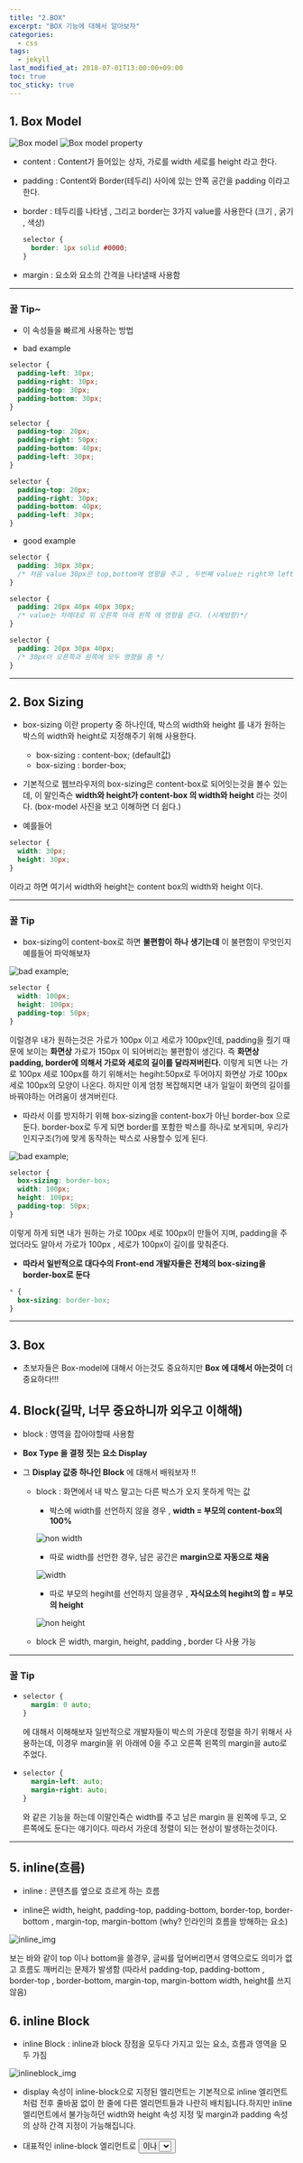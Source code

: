 ```yaml
---
title: "2.BOX"
excerpt: "BOX 기능에 대해서 알아보자"
categories:
  - css
tags:
  - jekyll
last_modified_at: 2018-07-01T13:00:00+09:00
toc: true
toc_sticky: true
---
```


## 1. Box Model

![Box model](/assets/images/css_img/box_model.png)
![Box model property](/assets/images/css_img/box_model_property.jpeg)

- content : Content가 들어있는 상자, 가로를 width 세로를 height 라고 한다.

* padding : Content와 Border(테두리) 사이에 있는 안쪽 공간을 padding 이라고 한다.

- border : 테두리를 나타냄 , 그리고 border는 3가지 value를 사용한다 (크기 , 굵기 , 색상)
  ```css
  selector {
    border: 1px solid #0000;
  }
  ```

* margin : 요소와 요소의 간격을 나타낼때 사용함

---

### 꿀 Tip~

- 이 속성들을 빠르게 사용하는 방법

* bad example

```css
selector {
  padding-left: 30px;
  padding-right: 30px;
  padding-top: 30px;
  padding-bottom: 30px;
}
```

```css
selector {
  padding-top: 20px;
  padding-right: 50px;
  padding-bottom: 40px;
  padding-left: 30px;
}
```

```css
selector {
  padding-top: 20px;
  padding-right: 30px;
  padding-bottom: 40px;
  padding-left: 30px;
}
```

- good example

```css
selector {
  padding: 30px 30px;
  /* 처음 value 30px은 top,bottom에 영향을 주고 , 두번째 value는 right와 left에 영향을 준다 */
}

selector {
  padding: 20px 40px 40px 30px;
  /* value는 차례대로 위 오른쪽 아래 왼쪽 에 영향을 준다. (시계방향)*/
}

selector {
  padding: 20px 30px 40px;
  /* 30px이 오른쪽과 왼쪽에 모두 영향을 줌 */
}
```

---

## 2. Box Sizing

- box-sizing 이란 property 중 하나인데, 박스의 width와 height 를 내가 원하는 박스의 width와 height로 지정해주기 위해 사용한다.

  - box-sizing : content-box; (default값)

  * box-sizing : border-box;

* 기본적으로 웹브라우저의 box-sizing은 content-box로 되어잇는것을 볼수 있는데, 이 말인즉슨 **width와 height가 content-box 의 width와 height** 라는 것이다. (box-model 사진을 보고 이해하면 더 쉽다.)

- 예를들어

```css
selector {
  width: 30px;
  height: 30px;
}
```

이라고 하면 여기서 width와 height는 content box의 width와 height 이다.

---

### 꿀 Tip

- box-sizing이 content-box로 하면 **불편함이 하나 생기는데** 이 불편함이 무엇인지 예를들어 파악해보자

![bad example](/assets/images/css_img/bad_box_sizing.PNG);

```css
selector {
  width: 100px;
  height: 100px;
  padding-top: 50px;
}
```

이럴경우 내가 원하는것은 가로가 100px 이고 세로가 100px인데, padding을 줬기 때문에 보이는 **화면상** 가로가 150px 이 되어버리는 불편함이 생긴다. 즉 **화면상 padding, border에 의해서 가로와 세로의 길이를 달라져버린다.** 이렇게 되면 나는 가로 100px 세로 100px를 하기 위해서는 hegiht:50px로 두어야지 화면상 가로 100px 세로 100px의 모양이 나온다.
하지만 이게 엄청 복잡해지면 내가 일일이 화면의 길이를 바꿔야하는 어려움이 생겨버린다.

- 따라서 이를 방지하기 위해 box-sizing을 content-box가 아닌 border-box 으로 둔다.
  border-box로 두게 되면 border를 포함한 박스를 하나로 보게되며, 우리가 인지구조(?)에 맞게 동작하는 박스로 사용할수 있게 된다.

![bad example](/assets/images/css_img/good_box_sizing.PNG);

```css
selector {
  box-sizing: border-box;
  width: 100px;
  height: 100px;
  padding-top: 50px;
}
```

이렇게 하게 되면 내가 원하는 가로 100px 세로 100px이 만들어 지며, padding을 주었더라도 알아서 가로가 100px , 세로가 100px이 길이를 맞춰준다.

- **따라서 일반적으로 대다수의 Front-end 개발자들은 전체의 box-sizing을 border-box로 둔다**

```css
* {
  box-sizing: border-box;
}
```

---

## 3. Box

- 초보자들은 Box-model에 대해서 아는것도 중요하지만 **Box 에 대해서 아는것이** 더 중요하다!!!

## 4. Block(길막, 너무 중요하니까 외우고 이해해)

- block : 영역을 잡아야할때 사용함

* **Box Type 을 결정 짓는 요소 Display**

- 그 **Display 값중 하나인 Block** 에 대해서 배워보자 !!

  - block : 화면에서 내 박스 말고는 다른 박스가 오지 못하게 막는 값

    - 박스에 width를 선언하지 않을 경우 , **width = 부모의 content-box의 100%**

    ![non width](/assets/images/css_img/block.PNG)

    - 따로 width를 선언한 경우, 남은 공간은 **margin으로 자동으로 채움**

    ![width](/assets/images/css_img/block_width.PNG)

    - 따로 부모의 hegiht를 선언하지 않을경우 , **자식요소의 hegiht의 합 = 부모의 height**

    ![non height](/assets/images/css_img/parent_block.PNG)

  * block 은 width, margin, height, padding , border 다 사용 가능

---

### 꿀 Tip

- ```css
  selector {
    margin: 0 auto;
  }
  ```
  에 대해서 이해해보자
  일반적으로 개발자들이 박스의 가운데 정렬을 하기 위해서 사용하는데, 이경우 margin을 위 아래에 0을 주고 오른쪽 왼쪽의 margin을 auto로 주었다.

* ```css
  selector {
    margin-left: auto;
    margin-right: auto;
  }
  ```
  와 같은 기능을 하는데 이말인즉슨 width를 주고 남은 margin 을 왼쪽에 두고, 오른쪽에도 둔다는 얘기이다.
  따라서 가운데 정렬이 되는 현상이 발생하는것이다.

---

## 5. inline(흐름)

- inline : 콘텐츠를 옆으로 흐르게 하는 흐름

* inline은 width, height, padding-top, padding-bottom, border-top, border-bottom , margin-top, margin-bottom
  (why? 인라인의 흐름을 방해하는 요소)

![inline_img](/assets/images/css_img/inline.PNG)

보는 바와 같이 top 이나 bottom을 쓸경우, 글씨를 덮어버리면서 영역으로도 의미가 없고 흐름도 깨버리는 문제가 발생함
(따라서 padding-top, padding-bottom , border-top , border-bottom, margin-top, margin-bottom width, height를 쓰지 않음)

## 6. inline Block

- inline Block : inline과 block 장점을 모두다 가지고 있는 요소, 흐름과 영역을 모두 가짐

![inlineblock_img](/assets/images/css_img/inlineblock.PNG)

- display 속성이 inline-block으로 지정된 엘리먼트는 기본적으로 inline 엘리먼트처럼 전후 줄바꿈 없이 한 줄에 다른 엘리먼트들과 나란히 배치됩니다.하지만 inline 엘리먼트에서 불가능하던 width와 height 속성 지정 및 margin과 padding 속성의 상하 간격 지정이 가능해집니다.

* 대표적인 inline-block 엘리먼트로 <button>이나 <select> 태그 등을 들 수 있습니다.
